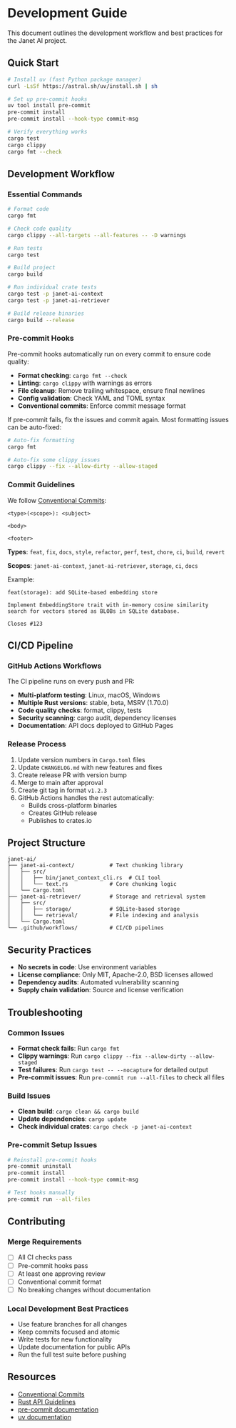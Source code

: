 # Development Guide

This document outlines the development workflow and best practices for the Janet AI project.

## Quick Start

```bash
# Install uv (fast Python package manager)
curl -LsSf https://astral.sh/uv/install.sh | sh

# Set up pre-commit hooks
uv tool install pre-commit
pre-commit install
pre-commit install --hook-type commit-msg

# Verify everything works
cargo test
cargo clippy
cargo fmt --check
```

## Development Workflow

### Essential Commands

```bash
# Format code
cargo fmt

# Check code quality
cargo clippy --all-targets --all-features -- -D warnings

# Run tests
cargo test

# Build project
cargo build

# Run individual crate tests
cargo test -p janet-ai-context
cargo test -p janet-ai-retriever

# Build release binaries
cargo build --release
```

### Pre-commit Hooks

Pre-commit hooks automatically run on every commit to ensure code quality:

- **Format checking**: `cargo fmt --check`
- **Linting**: `cargo clippy` with warnings as errors
- **File cleanup**: Remove trailing whitespace, ensure final newlines
- **Config validation**: Check YAML and TOML syntax
- **Conventional commits**: Enforce commit message format

If pre-commit fails, fix the issues and commit again. Most formatting issues can be auto-fixed:

```bash
# Auto-fix formatting
cargo fmt

# Auto-fix some clippy issues
cargo clippy --fix --allow-dirty --allow-staged
```

### Commit Guidelines

We follow [Conventional Commits](https://www.conventionalcommits.org/):

```
<type>(<scope>): <subject>

<body>

<footer>
```

**Types**: `feat`, `fix`, `docs`, `style`, `refactor`, `perf`, `test`, `chore`, `ci`, `build`, `revert`

**Scopes**: `janet-ai-context`, `janet-ai-retriever`, `storage`, `ci`, `docs`

Example:
```
feat(storage): add SQLite-based embedding store

Implement EmbeddingStore trait with in-memory cosine similarity
search for vectors stored as BLOBs in SQLite database.

Closes #123
```

## CI/CD Pipeline

### GitHub Actions Workflows

The CI pipeline runs on every push and PR:

- **Multi-platform testing**: Linux, macOS, Windows
- **Multiple Rust versions**: stable, beta, MSRV (1.70.0)
- **Code quality checks**: format, clippy, tests
- **Security scanning**: cargo audit, dependency licenses
- **Documentation**: API docs deployed to GitHub Pages

### Release Process

1. Update version numbers in `Cargo.toml` files
2. Update `CHANGELOG.md` with new features and fixes
3. Create release PR with version bump
4. Merge to main after approval
5. Create git tag in format `v1.2.3`
6. GitHub Actions handles the rest automatically:
   - Builds cross-platform binaries
   - Creates GitHub release
   - Publishes to crates.io

## Project Structure

```
janet-ai/
├── janet-ai-context/           # Text chunking library
│   ├── src/
│   │   ├── bin/janet_context_cli.rs  # CLI tool
│   │   └── text.rs             # Core chunking logic
│   └── Cargo.toml
├── janet-ai-retriever/         # Storage and retrieval system
│   ├── src/
│   │   ├── storage/            # SQLite-based storage
│   │   └── retrieval/          # File indexing and analysis
│   └── Cargo.toml
└── .github/workflows/          # CI/CD pipelines
```

## Security Practices

- **No secrets in code**: Use environment variables
- **License compliance**: Only MIT, Apache-2.0, BSD licenses allowed
- **Dependency audits**: Automated vulnerability scanning
- **Supply chain validation**: Source and license verification

## Troubleshooting

### Common Issues

- **Format check fails**: Run `cargo fmt`
- **Clippy warnings**: Run `cargo clippy --fix --allow-dirty --allow-staged`
- **Test failures**: Run `cargo test -- --nocapture` for detailed output
- **Pre-commit issues**: Run `pre-commit run --all-files` to check all files

### Build Issues

- **Clean build**: `cargo clean && cargo build`
- **Update dependencies**: `cargo update`
- **Check individual crates**: `cargo check -p janet-ai-context`

### Pre-commit Setup Issues

```bash
# Reinstall pre-commit hooks
pre-commit uninstall
pre-commit install
pre-commit install --hook-type commit-msg

# Test hooks manually
pre-commit run --all-files
```

## Contributing

### Merge Requirements

- [ ] All CI checks pass
- [ ] Pre-commit hooks pass
- [ ] At least one approving review
- [ ] Conventional commit format
- [ ] No breaking changes without documentation

### Local Development Best Practices

- Use feature branches for all changes
- Keep commits focused and atomic
- Write tests for new functionality
- Update documentation for public APIs
- Run the full test suite before pushing

## Resources

- [Conventional Commits](https://www.conventionalcommits.org/)
- [Rust API Guidelines](https://rust-lang.github.io/api-guidelines/)
- [pre-commit documentation](https://pre-commit.com/)
- [uv documentation](https://docs.astral.sh/uv/)
